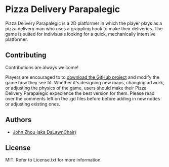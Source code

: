 
# Pizza Delivery Parapalegic

Pizza Delivery Parapalegic is a 2D platformer in which the player plays as a 
pizza delivery man who uses a grappling hook to make their deliveries. The game is suited for indivisuals looking for a quick, mechanically 
intensive platformer. 


## Contributing

Contributions are always welcome!

Players are encouraged to to [download the GitHub project]()
and modify the game how they see fit. Whether it's designing new maps, 
changing artwork, or adjusting the physics of the game, users 
should make their Pizza Delivery Parapalegic expecience the best
version for them. Please read over the comments left on the .gd files before
before adding in new nodes or adjusting existing ones.



  
## Authors

- [John Zhou (aka DaLawnChair)](https://www.github.com/dalawnchair)

  
## License

MIT. Refer to License.txt for more information.

  